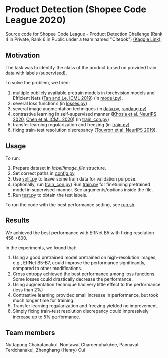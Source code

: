 # Product Detection (Shopee Code League 2020)

Source code for Shopee Code League - Product Detection Challenge (Rank 4 in Private, Rank 6 in Public under a team named "Citebok") [(Kaggle Link)](https://www.kaggle.com/c/shopee-product-detection-open).

## Motivation
The task was to identify the class of the product based on provided train data with labels (supervised). 

To solve the problem, we tried:
1. multiple publicly available pretrain models in torchvision.models and Efficient Nets ([Tan and Le. ICML 2019](https://arxiv.org/abs/1905.11946)) (in [model.py](model.py)).
2. several loss functions (in [losses.py](losses.py))
3. several image augmentation techniques (in [data.py](data.py), [randaug.py](randaug.py))
4. contrastive learning in self-supervised manner ([Khosla et al. NeurIPS 2020](https://proceedings.neurips.cc/paper/2020/hash/d89a66c7c80a29b1bdbab0f2a1a94af8-Abstract.html), [Chen et al. ICML 2020](https://arxiv.org/pdf/2002.05709.pdf)) (in [train_con.py](train_con.py))
5. transfer learning regularization and freezing (in [train.py](train.py))
6. fixing train-test resolution discrepancy ([Touvron et al. NeurIPS 2019](https://papers.nips.cc/paper/2019/hash/d03a857a23b5285736c4d55e0bb067c8-Abstract.html)).

## Usage

To run:
1. Prepare dataset in *label*/*image_file* structure.
2. Set correct paths in [config.py](config.py).
3. Use [split.py](split.py) to leave some train data for validation purpose.
4. (optionally, run [train_con.py](train_con.py)) Run [train.py](train.py) for finetuning pretrained model in supervised manner. See arguments/options inside the file.
5. Run [test.py](test.py) to obtain the test labels.

To run the code with the best performance setting, see [run.sh](run.sh).

## Results
We achieved the best performance with EffNet B5 with fixing resolution 456->600.

In the experiments, we found that:
1. Using a good pretrained model pretrained on high-resolution images, e.g., EffNet B5-B7, could improve the performance significantly, compared to other modifications.
2. Cross entropy achieved the best performance among loss functions. Some losses could drastically decrease the performance.
3. Using augmentation technique had very little effect to the performance (less than 2%)
4. Contrastive learning provided small increase in performance, but took much longer time for training.
5. Transfer learning regularization and freezing yielded no improvement.
6. Simply fixing train-test resolution discrepancy could impressively increase up to 5% performance.

## Team members
Nuttapong Chairatanakul, Nontawat Charoenphakdee, Pannavat Terdchanakul, Zhenghang (Henry) Cui
